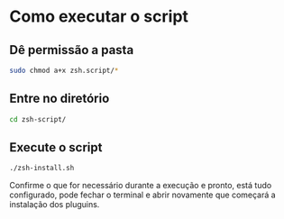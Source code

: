 # Como executar o script

## Dê permissão a pasta

```bash
sudo chmod a+x zsh.script/*
```

## Entre no diretório

```bash
cd zsh-script/
```

## Execute o script

```bash
./zsh-install.sh
```

Confirme o que for necessário durante a execução e pronto, está tudo configurado,
pode fechar o terminal e abrir novamente que começará a instalação dos pluguins.